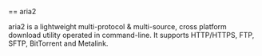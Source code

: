 == aria2

aria2 is a lightweight multi-protocol & multi-source, cross platform download
utility operated in command-line. It supports HTTP/HTTPS, FTP, SFTP, BitTorrent
and Metalink.